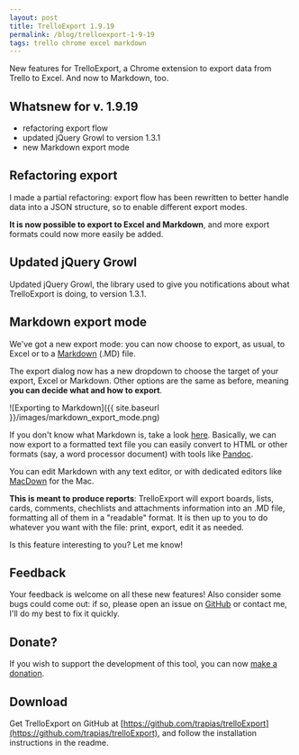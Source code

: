 ```yaml
---
layout: post
title: TrelloExport 1.9.19
permalink: /blog/trelloexport-1-9-19
tags: trello chrome excel markdown
---
```


New features for TrelloExport, a Chrome extension to export data from Trello to Excel. And now to Markdown, too.

## Whatsnew for v. 1.9.19
- refactoring export flow
- updated jQuery Growl to version 1.3.1
- new Markdown export mode

## Refactoring export
I made a partial refactoring: export flow has been rewritten to better handle data into a JSON structure, so to enable different export modes. 

**It is now possible to export to Excel and Markdown**, and more export formats could now more easily be added.

## Updated jQuery Growl
Updated jQuery Growl, the library used to give you notifications about what TrelloExport is doing, to version 1.3.1.

## Markdown export mode
We've got a new export mode: you can now choose to export, as usual, to Excel or to a [Markdown](https://daringfireball.net/projects/markdown/) (.MD) file. 

The export dialog now has a new dropdown to choose the target of your export, Excel or Markdown. Other options are the same as before, meaning **you can decide what and how to export**.

![Exporting to Markdown]({{ site.baseurl }}/images/markdown_export_mode.png)

If you don't know what Markdown is, take a look [here](https://it.wikipedia.org/wiki/Markdown). Basically, we can now export to a formatted text file you can easily convert to HTML or other formats (say, a word processor document) with tools like [Pandoc](https://pandoc.org/).

You can edit Markdown with any text editor, or with dedicated editors like [MacDown](https://macdown.uranusjr.com/) for the Mac.

**This is meant to produce reports**: TrelloExport will export boards, lists, cards, comments, chechlists and attachments information into an .MD file, formatting all of them in a "readable" format. It is then up to you to do whatever you want with the file: print, export, edit it as needed.

Is this feature interesting to you? Let me know!

## Feedback
Your feedback is welcome on all these new features! Also consider some bugs could come out: if so, please open an issue on [GitHub](https://github.com/trapias/trelloExport/issues) or contact me, I'll do my best to fix it quickly.

## Donate?
If you wish to support the development of this tool, you can now [make a donation](https://trapias.github.io/donate/).

## Download
Get TrelloExport on GitHub at [https://github.com/trapias/trelloExport](https://github.com/trapias/trelloExport), and follow the installation instructions in the readme.
